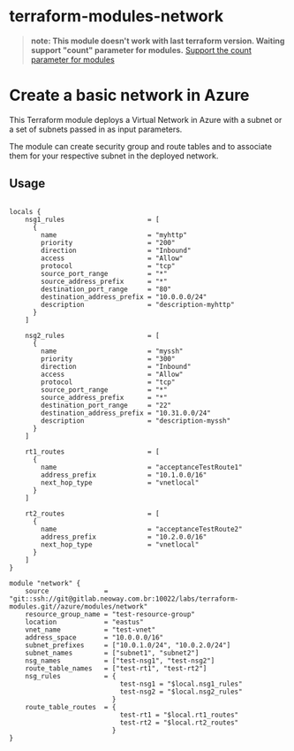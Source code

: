 # terraform-modules-network #

> __note: This module doesn't work with last terraform version. Waiting support "count" parameter for modules.__
> [Support the count parameter for modules](https://github.com/hashicorp/terraform/issues/953)

Create a basic network in Azure
==============================================================================

This Terraform module deploys a Virtual Network in Azure with a subnet or a set of subnets passed in as input parameters.

The module can create security group and route tables and to associate them for your respective subnet in the deployed network.

Usage
-----

```hcl

locals {
    nsg1_rules                     = [
      {
        name                       = "myhttp"
        priority                   = "200"
        direction                  = "Inbound"
        access                     = "Allow"
        protocol                   = "tcp"
        source_port_range          = "*"
        source_address_prefix      = "*"
        destination_port_range     = "80"
        destination_address_prefix = "10.0.0.0/24"
        description                = "description-myhttp"
      }
    ]

    nsg2_rules                     = [
      {
        name                       = "myssh"
        priority                   = "300"
        direction                  = "Inbound"
        access                     = "Allow"
        protocol                   = "tcp"
        source_port_range          = "*"
        source_address_prefix      = "*"
        destination_port_range     = "22"
        destination_address_prefix = "10.31.0.0/24"
        description                = "description-myssh"
      }
    ]

    rt1_routes                     = [
      {
        name                       = "acceptanceTestRoute1"
        address_prefix             = "10.1.0.0/16"
        next_hop_type              = "vnetlocal"
      }
    ]

    rt2_routes                     = [
      {
        name                       = "acceptanceTestRoute2"
        address_prefix             = "10.2.0.0/16"
        next_hop_type              = "vnetlocal"
      }
    ]
}

module "network" {
    source              = "git::ssh://git@gitlab.neoway.com.br:10022/labs/terraform-modules.git//azure/modules/network"
    resource_group_name = "test-resource-group"
    location            = "eastus"
    vnet_name           = "test-vnet"
    address_space       = "10.0.0.0/16"
    subnet_prefixes     = ["10.0.1.0/24", "10.0.2.0/24"]
    subnet_names        = ["subnet1", "subnet2"]
    nsg_names           = ["test-nsg1", "test-nsg2"]
    route_table_names   = ["test-rt1", "test-rt2"]
    nsg_rules           = {
                            test-nsg1 = "$local.nsg1_rules"
                            test-nsg2 = "$local.nsg2_rules"
                          }
    route_table_routes  = {
                            test-rt1 = "$local.rt1_routes"
                            test-rt2 = "$local.rt2_routes"
                          }
}
```

